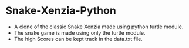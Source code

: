 # Snake-Xenzia-Python
* A clone of the classic Snake Xenzia made using python turtle module.
* The snake game is made using only the turtle module.
* The high Scores can be kept track in the data.txt file.
